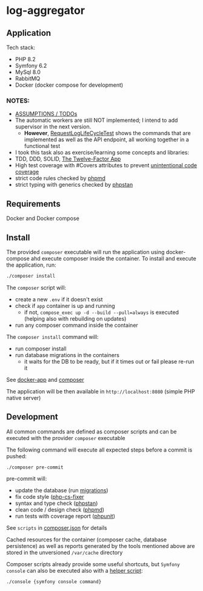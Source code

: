 # log-aggregator


## Application

Tech stack:
- PHP 8.2
- Symfony 6.2
- MySql 8.0
- RabbitMQ
- Docker (docker compose for development)

### NOTES:

- [ASSUMPTIONS / TODOs](ASSUMPTIONS.md)
- The automatic workers are still NOT implemented; I intend to add supervisor in the next version.
  - **However**, [RequestLogLifeCycleTest](./tests/Functional/Application/RequestLogLifeCycleTest.php) shows the commands that
are implemented as well as the API endpoint, all working together in a functional test
- I took this task also as exercise/learning some concepts and libraries:
- TDD, DDD, SOLID, [The Twelve-Factor App](https://12factor.net)
- High test coverage with #Covers attributes to prevent [unintentional code coverage](https://docs.phpunit.de/en/10.2/risky-tests.html#risky-tests-unintentionally-covered-code)
- strict code rules checked by [phpmd](phpmd.xml)
- strict typing with generics checked by [phpstan](phpstan.neon)

## Requirements

Docker and Docker compose

## Install

The provided `composer` executable will run the application using docker-compose ahd execute composer inside
the container. To install and execute the application, run:

```bash
./composer install
```

The `composer` script will:
- create a new `.env` if it doesn't exist
- check if `app` container is up and running
   - if not, `compose_exec up -d --build --pull=always` is executed (helping also with rebuilding on updates)
- run any composer command inside the container

The `composer install` command will:
- run composer install
- run database migrations in the containers
   - it waits for the DB to be ready, but if it times out or fail please re-run it

See [docker-app](./docker-app) and [composer](./composer)

The application will be then available in `http://localhost:8080` (simple PHP native server)

## Development

All common commands are defined as composer scripts and can be executed with the provider `composer` executable

The following command will execute all expected steps before a commit is pushed:

```bash
./composer pre-commit
```

pre-commit will:
- update the database (run [migrations](./migrations))
- fix code style ([php-cs-fixer](.php-cs-fixer.dist.php)
- syntax and type check ([phpstan](phpstan.neon))
- clean code / design check ([phpmd](phpmd.xml))
- run tests with coverage report ([phpunit](phpunit.xml))

See `scripts` in [composer.json](composer.json) for details

Cached resources for the container (composer cache, database persistence) as well as reports generated by the tools
mentioned above are stored in the unversioned `/var/cache` directory

Composer scripts already provide some useful shortcuts, but `Symfony console` can also be executed also with a
[helper script](./console):

```bash
./console {symfony console command}
```